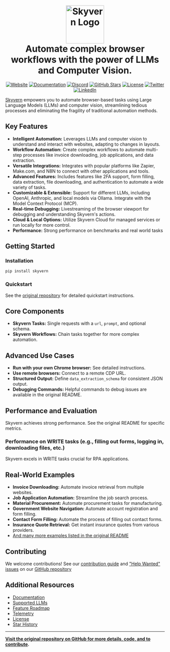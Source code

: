 <h1 align="center">
  <a href="https://www.skyvern.com">
    <picture>
      <source media="(prefers-color-scheme: dark)" srcset="fern/images/skyvern_logo.png"/>
      <img height="120" src="fern/images/skyvern_logo_blackbg.png" alt="Skyvern Logo"/>
    </picture>
  </a>
  <br />
  Automate complex browser workflows with the power of LLMs and Computer Vision.
</h1>

<p align="center">
  <a href="https://www.skyvern.com/"><img src="https://img.shields.io/badge/Website-blue?logo=googlechrome&logoColor=black" alt="Website"/></a>
  <a href="https://docs.skyvern.com/"><img src="https://img.shields.io/badge/Docs-yellow?logo=gitbook&logoColor=black" alt="Documentation"/></a>
  <a href="https://discord.gg/fG2XXEuQX3"><img src="https://img.shields.io/discord/1212486326352617534?logo=discord&label=discord" alt="Discord"/></a>
  <a href="https://github.com/skyvern-ai/skyvern"><img src="https://img.shields.io/github/stars/skyvern-ai/skyvern" alt="GitHub Stars"/></a>
  <a href="https://github.com/Skyvern-AI/skyvern/blob/main/LICENSE"><img src="https://img.shields.io/github/license/skyvern-ai/skyvern" alt="License"/></a>
  <a href="https://twitter.com/skyvernai"><img src="https://img.shields.io/twitter/follow/skyvernai?style=social" alt="Twitter"/></a>
  <a href="https://www.linkedin.com/company/95726232"><img src="https://img.shields.io/badge/Follow%20 on%20LinkedIn-8A2BE2?logo=linkedin" alt="LinkedIn"/></a>
</p>

[Skyvern](https://www.skyvern.com) empowers you to automate browser-based tasks using Large Language Models (LLMs) and computer vision, streamlining tedious processes and eliminating the fragility of traditional automation methods.

## Key Features

*   **Intelligent Automation:** Leverages LLMs and computer vision to understand and interact with websites, adapting to changes in layouts.
*   **Workflow Automation:** Create complex workflows to automate multi-step processes like invoice downloading, job applications, and data extraction.
*   **Versatile Integrations:** Integrates with popular platforms like Zapier, Make.com, and N8N to connect with other applications and tools.
*   **Advanced Features:** Includes features like 2FA support, form filling, data extraction, file downloading, and authentication to automate a wide variety of tasks.
*   **Customizable & Extensible:** Support for different LLMs, including OpenAI, Anthropic, and local models via Ollama.  Integrate with the Model Context Protocol (MCP).
*   **Real-time Debugging:** Livestreaming of the browser viewport for debugging and understanding Skyvern's actions.
*   **Cloud & Local Options:** Utilize Skyvern Cloud for managed services or run locally for more control.
*   **Performance:** Strong performance on benchmarks and real world tasks

## Getting Started

### Installation

```bash
pip install skyvern
```

### Quickstart

See the [original repository](https://github.com/Skyvern-AI/skyvern) for detailed quickstart instructions.

## Core Components

*   **Skyvern Tasks:** Single requests with a `url`, `prompt`, and optional schema.
*   **Skyvern Workflows:** Chain tasks together for more complex automation.

## Advanced Use Cases

*   **Run with your own Chrome browser:** See detailed instructions.
*   **Use remote browsers:** Connect to a remote CDP URL.
*   **Structured Output:** Define `data_extraction_schema` for consistent JSON output.
*   **Debugging Commands:** Helpful commands to debug issues are available in the original README.

## Performance and Evaluation
  Skyvern achieves strong performance.  See the original README for specific metrics.

### Performance on WRITE tasks (e.g., filling out forms, logging in, downloading files, etc.)

Skyvern excels in WRITE tasks crucial for RPA applications.

## Real-World Examples

*   **Invoice Downloading:** Automate invoice retrieval from multiple websites.
*   **Job Application Automation:** Streamline the job search process.
*   **Material Procurement:** Automate procurement tasks for manufacturing.
*   **Government Website Navigation:** Automate account registration and form filling.
*   **Contact Form Filling:** Automate the process of filling out contact forms.
*   **Insurance Quote Retrieval:** Get instant insurance quotes from various providers.
*   [And many more examples listed in the original README](https://github.com/Skyvern-AI/skyvern)

## Contributing

We welcome contributions! See our [contribution guide](CONTRIBUTING.md) and ["Help Wanted" issues](https://github.com/skyvern-ai/skyvern/issues?q=is%3Aopen+is%3Aissue+label%3A%22help+wanted%22) on our [GitHub repository](https://github.com/Skyvern-AI/skyvern)

## Additional Resources

*   [Documentation](https://docs.skyvern.com)
*   [Supported LLMs](#supported-llms)
*   [Feature Roadmap](#feature-roadmap)
*   [Telemetry](#telemetry)
*   [License](#license)
*   [Star History](https://api.star-history.com/svg?repos=Skyvern-AI/skyvern&type=Date)

---

**[Visit the original repository on GitHub for more details, code, and to contribute](https://github.com/Skyvern-AI/skyvern).**